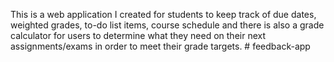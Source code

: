 This is a web application I created for students to keep track of due dates, weighted grades, to-do list items, course schedule and there is also a grade
calculator for users to determine what they need on their next assignments/exams in order to meet their grade targets.
#   f e e d b a c k - a p p  
 